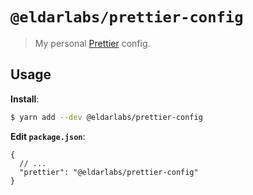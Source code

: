 # `@eldarlabs/prettier-config`

> My personal [Prettier](https://prettier.io) config.

## Usage

**Install**:

```bash
$ yarn add --dev @eldarlabs/prettier-config
```

**Edit `package.json`**:

```jsonc
{
  // ...
  "prettier": "@eldarlabs/prettier-config"
}
```
